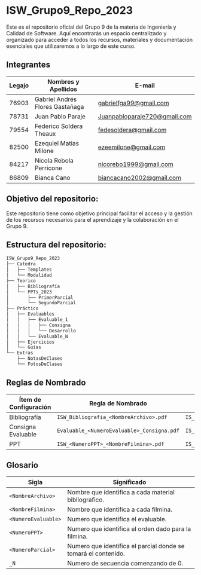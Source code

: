 # ISW_Grupo9_Repo_2023
Este es el repositorio oficial del Grupo 9 de la materia de Ingeniería y Calidad de Software. Aquí encontrarás un espacio centralizado y organizado para acceder a todos los recursos, materiales y documentación esenciales que utilizaremos a lo largo de este curso.

## Integrantes
| Legajo | Nombres y Apellidos | E-mail |
|-|-|-|
| 76903 | Gabriel Andrés Flores Gastañaga | gabrielfga99@gmail.com|
| 78731 | Juan Pablo Paraje | Juanpabloparaje720@gmail.com |
| 79554 | Federico Soldera Theaux | fedesoldera@gmail.com |
| 82500 | Ezequiel Matias Milone | ezeemilone@gmail.com |
| 84217 | Nicola Rebola Perricone | nicorebo1999@gmail.com |
| 86809 | Bianca Cano | biancacano2002@gmail.com |

## Objetivo del repositorio:

Este repositorio tiene como objetivo principal facilitar el acceso y la gestión de los recursos necesarios para el aprendizaje y la colaboración en el Grupo 9.

## Estructura del repositorio:


```bash
ISW_Grupo9_Repo_2023
├── Catedra
│   ├── Templates
│   └── Modalidad
├── Teorico
│   ├── Bibliografía
│   └── PPTs_2023
│       ├── PrimerParcial
│       └── SegundoParcial
├── Práctico
│   ├── Evaluables
│   │   ├── Evaluable_1
│   │   │   ├── Consigna
│   │   │   └── Desarrollo
│   │   └── Evaluable_N
│   ├── Ejercicios
│   └── Guías
└── Extras
    ├── NotasDeClases
    └── FotosDeClases
```

## Reglas de Nombrado
| Ítem de Configuración | Regla de Nombrado | Ubicación Física | Tipo de Ítem |
|-----------------------|-------------------|------------------|--------------|
| Bibliografía          | `ISW_Bibliografia_<NombreArchivo>.pdf` | `IS_Grupo9_Repo_2023\Teorico\Bibliografia` | Proyecto |
| Consigna Evaluable | `Evaluable_<NumeroEvaluable>_Consigna.pdf` | `IS_Grupo9_Repo_2023\Practico\Evaluables\Evaluable_N\Consigna` | Evaluable |
| PPT | `ISW_<NumeroPPT>_<NombreFilmina>.pdf` | `IS_Grupo9_Repo_2023\Teorico\PPTs_2023\<NumeroParcial>` | Proyecto |

## Glosario
| Sigla | Significado |
|-|-|
| `<NombreArchivo>` | Nombre que identifica a cada material bibliografico. |
| `<NombreFilmina>` | Nombre que identifica a cada filmina. |
| `<NumeroEvaluable>` | Numero que identifica el evaluable. |
| `<NumeroPPT>` | Numero que identifica el orden dado para la filmina. |
| `<NumeroParcial>` | Numero que identifica el parcial donde se tomará el contenido. |
| `_N` | Numero de secuencia comenzando de 0. |
